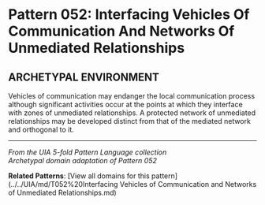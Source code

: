 # Pattern 052: Interfacing Vehicles Of Communication And Networks Of Unmediated Relationships

## ARCHETYPAL ENVIRONMENT

Vehicles of communication may endanger the local communication process although significant activities occur at the points at which they interface with zones of unmediated relationships. A protected network of unmediated relationships may be developed distinct from that of the mediated network and orthogonal to it.

---

*From the UIA 5-fold Pattern Language collection*  
*Archetypal domain adaptation of Pattern 052*

**Related Patterns**: [View all domains for this pattern](../../UIA/md/T052%20Interfacing Vehicles of Communication and Networks of Unmediated Relationships.md)

